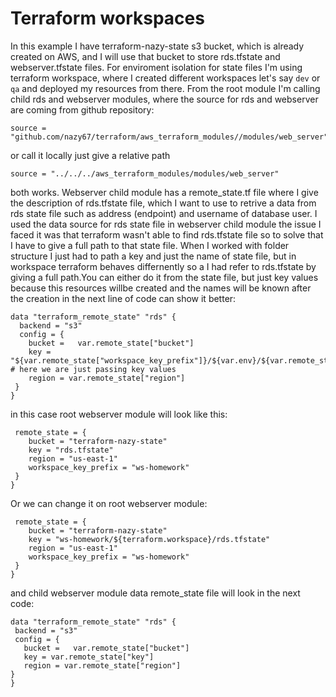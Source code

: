 # Terraform workspaces

In this example I have terraform-nazy-state s3 bucket, which is already created on AWS, and I will use that bucket to store rds.tfstate and webserver.tfstate files. For enviroment isolation for state files I'm using terraform workspace, where I created different workspaces let's say ```dev``` or ```qa``` and deployed my resources from there. 
From the root module I'm calling child rds and webserver modules, where the source for rds and webserver are coming from github repository: 
```
source = "github.com/nazy67/terraform/aws_terraform_modules//modules/web_server"
```
or call it locally just give a relative path
```
source = "../../../aws_terraform_modules/modules/web_server"
```
both works. Webserver child module has a remote_state.tf file where I give the description of rds.tfstate file, which I want to use to retrive a data from rds state file such as address (endpoint) and username of database user. I used the data source for rds state file in webserver child module   the issue I faced it was that terraform wasn't able to find rds.tfstate file so to solve that I have to give a full path to that state file. When I worked with folder structure I just had to path a key and just the name of state file, but in workspace terraform behaves differnently so a I had refer to rds.tfstate by giving a full path.You can either do it from the state file, but just key values because this resources willbe created and the names will be known after the creation in the next line of code can show it better: 
```
data "terraform_remote_state" "rds" {
  backend = "s3"
  config = {
    bucket =   var.remote_state["bucket"]
    key = "${var.remote_state["workspace_key_prefix"]}/${var.env}/${var.remote_state["key"]}". # here we are just passing key values
    region = var.remote_state["region"]
 }                                                                      
}
```
 in this case root webserver module will look like this:
 ```
  remote_state = {
     bucket = "terraform-nazy-state"
     key = "rds.tfstate"
     region = "us-east-1"
     workspace_key_prefix = "ws-homework"
  } 
}

 ```
 Or we can change it on root webserver module:
 ```
  remote_state = {
     bucket = "terraform-nazy-state"
     key = "ws-homework/${terraform.workspace}/rds.tfstate"
     region = "us-east-1"
     workspace_key_prefix = "ws-homework"
  } 
}
 ```
 and child webserver module data remote_state file will look in the next code:
 ```
 data "terraform_remote_state" "rds" {
  backend = "s3"
  config = {
    bucket =   var.remote_state["bucket"]
    key = var.remote_state["key"]
    region = var.remote_state["region"]
 }                                                                      
}
 ```
